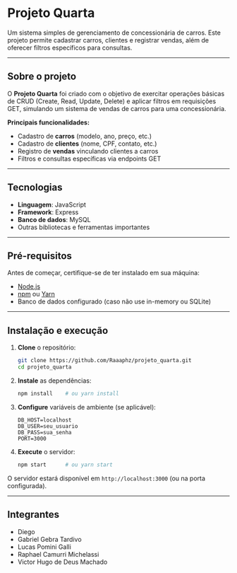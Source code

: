 # Projeto Quarta

Um sistema simples de gerenciamento de concessionária de carros. Este projeto permite cadastrar carros, clientes e registrar vendas, além de oferecer filtros específicos para consultas.

---

## Sobre o projeto

O **Projeto Quarta** foi criado com o objetivo de exercitar operações básicas de CRUD (Create, Read, Update, Delete) e aplicar filtros em requisições GET, simulando um sistema de vendas de carros para uma concessionária.

**Principais funcionalidades:**

* Cadastro de **carros** (modelo, ano, preço, etc.)
* Cadastro de **clientes** (nome, CPF, contato, etc.)
* Registro de **vendas** vinculando clientes a carros
* Filtros e consultas específicas via endpoints GET

---

## Tecnologias

* **Linguagem**: JavaScript
* **Framework**: Express
* **Banco de dados**: MySQL
* Outras bibliotecas e ferramentas importantes

---

## Pré-requisitos

Antes de começar, certifique-se de ter instalado em sua máquina:

* [Node.js](https://nodejs.org/)
* [npm](https://www.npmjs.com/) ou [Yarn](https://yarnpkg.com/)
* Banco de dados configurado (caso não use in-memory ou SQLite)

---

## Instalação e execução

1. **Clone** o repositório:

   ```bash
   git clone https://github.com/Raaaphz/projeto_quarta.git
   cd projeto_quarta
   ```

2. **Instale** as dependências:

   ```bash
   npm install    # ou yarn install
   ```

3. **Configure** variáveis de ambiente (se aplicável):

   ```env
   DB_HOST=localhost
   DB_USER=seu_usuario
   DB_PASS=sua_senha
   PORT=3000
   ```

4. **Execute** o servidor:

   ```bash
   npm start      # ou yarn start
   ```

O servidor estará disponível em `http://localhost:3000` (ou na porta configurada).

---

## Integrantes

- Diego
- Gabriel Gebra Tardivo
- Lucas Pomini Galli
- Raphael Camurri Michelassi
- Victor Hugo de Deus Machado

